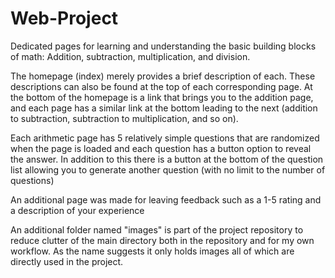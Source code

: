 # Web-Project
Dedicated pages for learning and understanding the basic building blocks of math: Addition, subtraction, multiplication, and division.

The homepage (index) merely provides a brief description of each. These descriptions can also be found at the top of each corresponding page.
At the bottom of the homepage is a link that brings you to the addition page, and each page has a similar link at the bottom leading to the next (addition to subtraction, subtraction to multiplication, and so on).

Each arithmetic page has 5 relatively simple questions that are randomized when the page is loaded and each question has a button option to reveal the answer.
In addition to this there is a button at the bottom of the question list allowing you to generate another question (with no limit to the number of questions)

An additional page was made for leaving feedback such as a 1-5 rating and a description of your experience

An additional folder named "images" is part of the project repository to reduce clutter of the main directory both in the repository and for my own workflow.
As the name suggests it only holds images all of which are directly used in the project.
